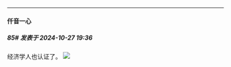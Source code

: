 ﻿
*****

####  仟音一心  
##### 85#       发表于 2024-10-27 19:36

经济学人也认证了。
<img src="https://p.sda1.dev/19/3ef51c7540fd442bcfa56283cc2c3066/image.jpg" referrerpolicy="no-referrer">

